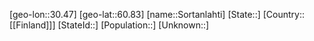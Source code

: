 ﻿---
location: [60.83,30.47]
mapzoom: [7,12] 
mapmarker: city 
type: City
tags:
- geo/City


SpocWebEntityId: 34380
isDeleted: false
confidential: public

---
[geo-lon::30.47]
[geo-lat::60.83]
[name::Sortanlahti]
[State::]
[Country::[[Finland]]]
[StateId::]
[Population::]
[Unknown::]

